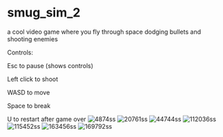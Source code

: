 # smug_sim_2
a cool video game where you fly through space dodging bullets and shooting enemies


Controls:

Esc to pause (shows controls)

Left click to shoot

WASD to move

Space to break

U to restart after game over
![4874ss](https://user-images.githubusercontent.com/34765546/211204632-59b0276f-053f-4ed9-9a7b-fdab120502b4.png)
![20761ss](https://user-images.githubusercontent.com/34765546/211204636-3b75e176-30b6-44df-9ca9-fbb59e19a896.png)
![44744ss](https://user-images.githubusercontent.com/34765546/211204637-4c7ec533-0b07-4305-8c54-f0eaaf21a4b9.png)
![112036ss](https://user-images.githubusercontent.com/34765546/211204638-2df42a52-9324-4f30-928f-1adb1df1fcd4.png)
![115452ss](https://user-images.githubusercontent.com/34765546/211204640-231e5764-733d-4e03-aef7-09b8bafd7faf.png)
![163456ss](https://user-images.githubusercontent.com/34765546/211204641-754a4d73-6def-4c01-8c99-73434af9224c.png)
![169792ss](https://user-images.githubusercontent.com/34765546/211204642-6301ef62-9de6-4f10-a4c1-81e466f18cd9.png)
